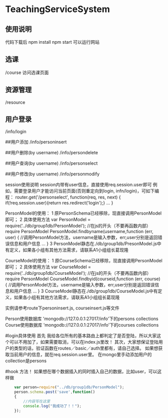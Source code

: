 # TeachingServiceSystem
## 使用说明
代码下载后
npm install
npm start
可以运行网站


## 选课
/course 访问选课页面

## 资源管理
/resource
## 用户登录
/info/login

##用户添加
/info/personinsert

##用户删除(by username)
/info/persondelete

##用户查询(by username)
/info/personselect

##用户修改(by username)
/info/personmodify

session使用说明
session内带有user信息，直接使用req.session.user即可
例如，需要登录用户才能访问当前页面(否则重定向到login, infn/login)，可如下编程：
router.get('/personselect', function(req, res, next) {
	if(!req.session.user){return res.redirect('login');}
	...
}

PersonModel的使用：
1 原PersonSchema已经移除，现直接调用PersonModel即可；
2 具体使用方法
	var PersonModel = require('../db/group1db/PersonModel');	//在js的开头（不要再函数内部）require PersonModel
	PersonModel.findbyname(username,function (err, user) {		//调用PersonModel方法，username是输入参数，err,user分别是返回错误信息和用户信息
		...
	}
3 PersonModel静态在./db/group1db/PresonModel.js中有定义，如果各小组有其他方法需求，请联系A1小组组长葛现隆

CourseModel的使用：
1 原CourseSchema已经移除，现直接调用PersonModel即可；
2 具体使用方法
	var CourseModel = require('../db/group1db/CourseModel');	//在js的开头（不要再函数内部）require PersonModel
	CourseModel.findbyid(courseid,function (err, course) {		//调用PersonModel方法，username是输入参数，err,user分别是返回错误信息和用户信息
		...
	}
3 CourseModel静态在./db/group1db/CourseModel.js中有定义，如果各小组有其他方法需求，请联系A1小组组长葛现隆

实例请参考route下personinsert.js, courseinsert.js等文件

Person使用数据库 'mongodb://127.0.0.1:27017/info'下的persons collections
Course使用数据库 'mongodb://127.0.0.1:27017/info'下的courses collections


#login具体使用
首先 我给各位所有的基本路由上都判定了是否登陆，所以大家这个可以不用加了，如果需要取消，可以在index.js里改！
其次，大家想保证登陆用户的类型的话，验证函数在routes／basic／auth里都有，请自己选择。
如果想获取当前用户的信息，就在req.session.user里。
在mongo里手动添加用户的collection是persons


#hook 方法！
如果想在哪个数据插入的同时插入自己的数据，比如user，可以这样做
```js
	var person=require("../db/group1db/PersonModel");
   	person.schema.post('save',function()
   	{
		//内容写在这里
    	console.log("我成功了！！");
  	});
```